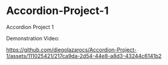 # Accordion-Project-1
Accordion Project 1

Demonstration Video:

https://github.com/diegolazarocs/Accordion-Project-1/assets/111025421/217ca9da-2d54-44e8-a8d3-43244c6141b2

